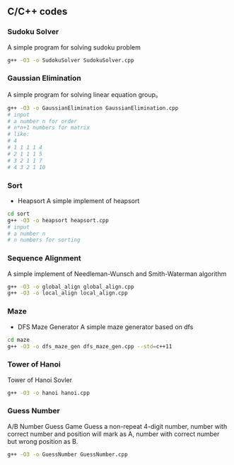 ## C/C++ codes
### Sudoku Solver
A simple program for solving sudoku problem
```bash
g++ -O3 -o SudokuSolver SudokuSolver.cpp
```

### Gaussian Elimination
A simple program for solving linear equation group。
```bash
g++ -O3 -o GaussianElimination GaussianElimination.cpp
# input
# a number n for order
# n*n+1 numbers for matrix
# like:
# 4
# 1 1 1 1 4
# 2 1 1 1 5
# 3 2 1 1 7
# 4 3 2 1 10 
```

### Sort
- Heapsort
A simple implement of heapsort
```bash
cd sort
g++ -O3 -o heapsort heapsort.cpp
# input
# a number n
# n numbers for sorting
```

### Sequence Alignment
A simple implement of Needleman-Wunsch and Smith-Waterman algorithm
```bash
g++ -O3 -o global_align global_align.cpp
g++ -O3 -o local_align local_align.cpp
```

### Maze
- DFS Maze Generator
A simple maze generator based on dfs
```bash
cd maze
g++ -O3 -o dfs_maze_gen dfs_maze_gen.cpp --std=c++11
```

### Tower of Hanoi
Tower of Hanoi Sovler
```bash
g++ -O3 -o hanoi hanoi.cpp
```

### Guess Number
A/B Number Guess Game
Guess a non-repeat 4-digit number, number with correct number and position will mark as A, number with correct number but wrong position as B.
```bash
g++ -O3 -o GuessNumber GuessNumber.cpp
```
